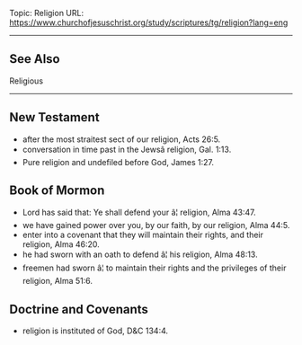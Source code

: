 Topic: Religion
URL: https://www.churchofjesuschrist.org/study/scriptures/tg/religion?lang=eng

---

## See Also

Religious

---

## New Testament

- after the most straitest sect of our religion, Acts 26:5.
- conversation in time past in the Jewsâ religion, Gal. 1:13.
- Pure religion and undefiled before God, James 1:27.

## Book of Mormon

- Lord has said that: Ye shall defend your â¦ religion, Alma 43:47.
- we have gained power over you, by our faith, by our religion, Alma 44:5.
- enter into a covenant that they will maintain their rights, and their religion, Alma 46:20.
- he had sworn with an oath to defend â¦ his religion, Alma 48:13.
- freemen had sworn â¦ to maintain their rights and the privileges of their religion, Alma 51:6.

## Doctrine and Covenants

- religion is instituted of God, D&C 134:4.

